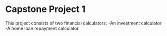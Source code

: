 # Capstone Project 1

This project consists of two financial calculators:
-An investment calculator
-A home loan repayment calculator
